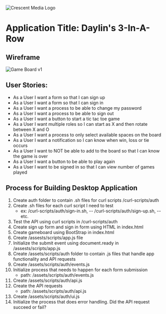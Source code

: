 ![Crescent Media Logo](https://www.crescentdigitalmedia.solutions/wp-content/uploads/2020/05/logo-v3.png)

# Application Title: Daylin's 3-In-A-Row

## Wireframe

![Game Board v1](https://media.git.generalassemb.ly/user/30423/files/b7627e80-e84e-11ea-9410-b3166887ac8a)

## User Stories:

- As a User I want a form so that I can sign up
- As a User I want a form so that I can sign in
- As a User I want a process to be able to change my password
- As a User I want a process to be able to sign out
- As a User I want a button to start a tic tac toe game
- As a User I want multiple roles so I can  start as X and then rotate between X and O
- As a User I want a process to only select available spaces on the board
- As a User I want a notification so I can know when win, loss or tie occurs
- As a User I want to NOT be able to add to the board so that I can know the game is over
- As a User I want a button to be able to play again
- As a User I want to be signed in so that I can view number of games played

## Process for Building Desktop Application
1. Create auth folder to contain .sh files for curl scripts /curl-scripts/auth
2. Create .sh files for each curl script I need to test
      - ex: /curl-scripts/auth/sign-in.sh,
          -- /curl-scripts/auth/sign-up.sh,
          -- etc.
3. Test the API using curl scripts in /curl-scripts/auth
4. Create sign up form and sign in form using HTML in index.html
4. Create gameboard using BootStrap in index.html
5. Create /assests/scripts/app.js file
6. Initialize the submit event using document.ready in /assests/scripts/app.js
7. Create /assets/scripts/auth folder to contain .js files that handle app
    functionality and API requests
8. Create /assets/scripts/auth/events.js
9. Initialize process that needs to happen for each form
    submission
    - path: /assets/scripts/auth/events.js
9. Create /assets/scripts/auth/api.js
10. Create the API requests
    - path: /assets/scripts/auth/api.js
11. Create /assets/scripts/auth/ui.js
12. Initialize the process that does error handling. Did the API request
succeed or fail?
